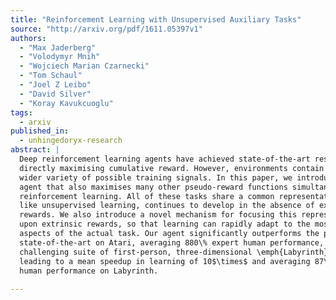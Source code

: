 ```yaml
---
title: "Reinforcement Learning with Unsupervised Auxiliary Tasks"
source: "http://arxiv.org/pdf/1611.05397v1"
authors:
  - "Max Jaderberg"
  - "Volodymyr Mnih"
  - "Wojciech Marian Czarnecki"
  - "Tom Schaul"
  - "Joel Z Leibo"
  - "David Silver"
  - "Koray Kavukcuoglu"
tags:
  - arxiv
published_in:
  - unhingedoryx-research
abstract: |
  Deep reinforcement learning agents have achieved state-of-the-art results by
  directly maximising cumulative reward. However, environments contain a much
  wider variety of possible training signals. In this paper, we introduce an
  agent that also maximises many other pseudo-reward functions simultaneously by
  reinforcement learning. All of these tasks share a common representation that,
  like unsupervised learning, continues to develop in the absence of extrinsic
  rewards. We also introduce a novel mechanism for focusing this representation
  upon extrinsic rewards, so that learning can rapidly adapt to the most relevant
  aspects of the actual task. Our agent significantly outperforms the previous
  state-of-the-art on Atari, averaging 880\% expert human performance, and a
  challenging suite of first-person, three-dimensional \emph{Labyrinth} tasks
  leading to a mean speedup in learning of 10$\times$ and averaging 87\% expert
  human performance on Labyrinth.
  
---
```

